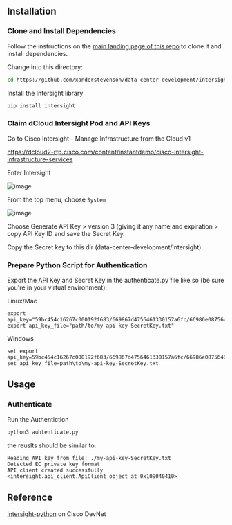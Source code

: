 

## Installation

### Clone and Install Dependencies

Follow the instructions on the [main landing page of this repo](https://github.com/xanderstevenson/data-center-development/tree/main) to clone it and install dependencies.

Change into this directory:

```bash
cd https://github.com/xanderstevenson/data-center-development/intersight
```

Install the Intersight library

```bash
pip install intersight
```

### Claim dCloud Intersight Pod and API Keys

Go to Cisco Intersight - Manage Infrastructure from the Cloud v1 

https://dcloud2-rtp.cisco.com/content/instantdemo/cisco-intersight-infrastructure-services


Enter Intersight

![image](https://github.com/user-attachments/assets/fb3394f8-c677-41a1-8b8e-157308f6d555)


From the top menu, choose `System`

![image](https://github.com/user-attachments/assets/cebef1ea-f554-4d05-bd88-0cb5a4242d8e)


Choose Generate API Key > version 3 (giving it any name and expiration > copy API Key ID and save the Secret Key.

Copy the Secret key to this dir (data-center-development/intersight)


### Prepare Python Script for Authentication


Export the API Key and Secret Key in the authenticate.py file like so (be sure you're in your virtual environment):

Linux/Mac
```
export api_key="59bc454c16267c000192f683/669867d4756461330157a6fc/66986e087564613101976ffd"
export api_key_file="path/to/my-api-key-SecretKey.txt"
```

Windows
```
set export api_key=59bc454c16267c000192f683/669867d4756461330157a6fc/66986e087564613101976ffd
set api_key_file=path\to\my-api-key-SecretKey.txt
```

## Usage

### Authenticate

Run the Authentiction

```bash
python3 auhtenticate.py
```

the reuslts should be similar to:

```
Reading API key from file: ./my-api-key-SecretKey.txt
Detected EC private key format
API client created successfully
<intersight.api_client.ApiClient object at 0x109040410>
```



## Reference

[intersight-python](https://github.com/CiscoDevNet/intersight-python?tab=readme-ov-file) on Cisco DevNet

